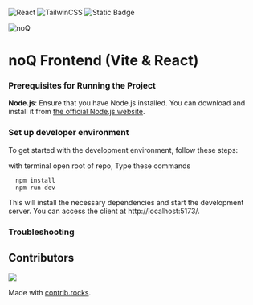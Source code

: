 ![React](https://img.shields.io/badge/Vite-646CFF?logo=vite&logoColor=fff) ![TailwinCSS](https://img.shields.io/badge/tailwindcss-0F172A?&logo=tailwindcss&logoColor=fff) ![Static Badge](https://img.shields.io/badge/Build-In_Progress-yellow?logo=github)

![noQ](https://noq.nu/wp-content/uploads/2024/04/Logotyp_PNG-300x169.png)

# noQ Frontend (Vite & React)


### Prerequisites for Running the Project

**Node.js**: Ensure that you have Node.js installed. You can download and install it from [the official Node.js website](https://nodejs.org/).

### Set up developer environment

To get started with the development environment, follow these steps:

with terminal open root of repo, Type these commands 

      npm install
      npm run dev


This will install the necessary dependencies and start the development server. 
You can access the client at http://localhost:5173/.

### Troubleshooting


## Contributors
<a href="https://github.com/noQ-sweden/noQ-Frontend/graphs/contributors">
    <img src="https://contrib.rocks/image?repo=noQ-sweden/noQ-Frontend" />
</a>

Made with [contrib.rocks](https://contrib.rocks).



